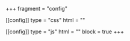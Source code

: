 +++
fragment = "config"

[[config]]
type = "css"
html = "<link rel='stylesheet' href='/css/form.css'>"

[[config]]
type = "js"
html = "<script src='/js/form.js' type='text/javascript'></script>"
block = true
+++
